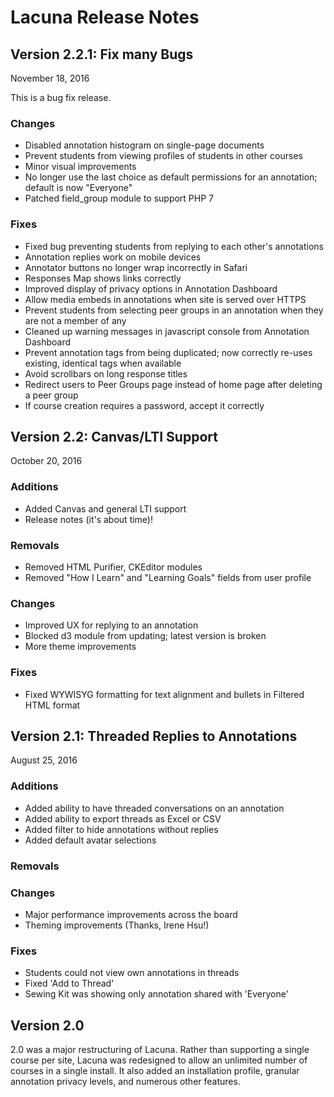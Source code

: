 Lacuna Release Notes
====================

Version 2.2.1: Fix many Bugs
-------------
November 18, 2016

This is a bug fix release.

### Changes
 * Disabled annotation histogram on single-page documents
 * Prevent students from viewing profiles of students in other courses
 * Minor visual improvements
 * No longer use the last choice as default permissions for an annotation; default is now "Everyone"
 * Patched field_group module to support PHP 7


### Fixes
 * Fixed bug preventing students from replying to each other's annotations
 * Annotation replies work on mobile devices
 * Annotator buttons no longer wrap incorrectly in Safari
 * Responses Map shows links correctly
 * Improved display of privacy options in Annotation Dashboard
 * Allow media embeds in annotations when site is served over HTTPS
 * Prevent students from selecting peer groups in an annotation when they are not a member of any
 * Cleaned up warning messages in javascript console from Annotation Dashboard
 * Prevent annotation tags from being duplicated; now correctly re-uses existing, identical tags when available
 * Avoid scrollbars on long response titles
 * Redirect users to Peer Groups page instead of home page after deleting a peer group
 * If course creation requires a password, accept it correctly

Version 2.2: Canvas/LTI Support
-----------
October 20, 2016

### Additions
 * Added Canvas and general LTI support
 * Release notes (it's about time)!

### Removals
 * Removed HTML Purifier, CKEditor modules
 * Removed "How I Learn" and "Learning Goals" fields from user profile

### Changes
 * Improved UX for replying to an annotation
 * Blocked d3 module from updating; latest version is broken
 * More theme improvements

### Fixes
 * Fixed WYWISYG formatting for text alignment and bullets in Filtered HTML format

Version 2.1: Threaded Replies to Annotations
-----------
August 25, 2016

### Additions
 * Added ability to have threaded conversations on an annotation
 * Added ability to export threads as Excel or CSV
 * Added filter to hide annotations without replies
 * Added default avatar selections

### Removals

### Changes
 * Major performance improvements across the board
 * Theming improvements (Thanks, Irene Hsu!)

### Fixes
 * Students could not view own annotations in threads
 * Fixed 'Add to Thread'
 * Sewing Kit was showing only annotation shared with 'Everyone'
 
Version 2.0
-----------
2.0 was a major restructuring of Lacuna. Rather than supporting a single course per site, Lacuna was redesigned to allow an unlimited number of courses in a single install. It also added an installation profile, granular annotation privacy levels, and numerous other features.